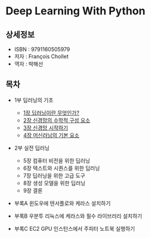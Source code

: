 # Deep Learning With Python


## 상세정보

- ISBN : 9791160505979
- 저자 : François Chollet
- 역자 : 박해선


## 목차

- 1부 딥러닝의 기초
  - [1장 딥러닝이란 무엇인가?](./ch01-what-is-deep-learning/README.md)
  - [2장 신경망의 수학적 구성 요소](./ch02-the-mathematical-building-blocks-of-neural-networks/README.md)
  - [3장 신경망 시작하기](./ch03-getting-started-with-neural-networks/README.md)
  - [4장 머신러닝의 기본 요소](./ch04-fundamentals-of-machine-learning/README.md)

- 2부 실전 딥러닝
  - 5장 컴퓨터 비전을 위한 딥러닝
  - 6장 텍스트와 시퀀스를 위한 딥러닝
  - 7장 딥러닝을 위한 고급 도구
  - 8장 생성 모델을 위한 딥러닝
  - 9장 결론

- 부록A 윈도우에 텐서플로와 케라스 설치하기

- 부록B 우분투 리눅스에 케라스와 필수 라이브러리 설치하기

- 부록C EC2 GPU 인스턴스에서 주피터 노트북 실행하기

